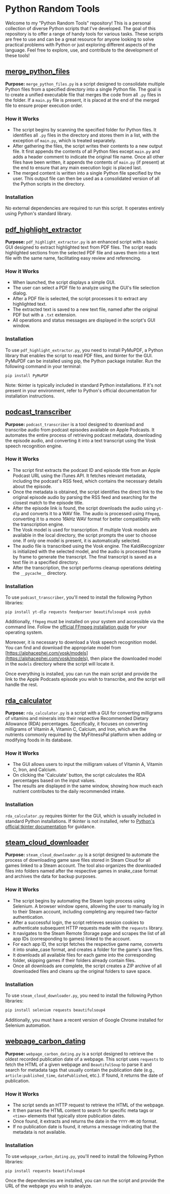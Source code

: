 # Python Random Tools

Welcome to my "Python Random Tools" repository! This is a personal collection of diverse Python scripts that I've developed. The goal of this repository is to offer a range of handy tools for various tasks. These scripts are free to use and can be a great resource for anyone looking to solve practical problems with Python or just exploring different aspects of the language. Feel free to explore, use, and contribute to the development of these tools!

## [merge_python_files](https://github.com/RiccardoCuccu/py-tools/blob/main/merge_python_files/merge_python_files.py)
**Purpose:** `merge_python_files.py` is a script designed to consolidate multiple Python files from a specified directory into a single Python file. The goal is to create a unified executable file that merges the code from all `.py` files in the folder. If a `main.py` file is present, it is placed at the end of the merged file to ensure proper execution order.

### How it Works
- The script begins by scanning the specified folder for Python files. It identifies all `.py` files in the directory and stores them in a list, with the exception of `main.py`, which is treated separately.
- After gathering the files, the script writes their contents to a new output file. It first appends the contents of all Python files except `main.py` and adds a header comment to indicate the original file name. Once all other files have been written, it appends the contents of `main.py` (if present) at the end to ensure that any main execution logic is placed last.
- The merged content is written into a single Python file specified by the user. This output file can then be used as a consolidated version of all the Python scripts in the directory.

### Installation
No external dependencies are required to run this script. It operates entirely using Python's standard library.

## [pdf_highlight_extractor](https://github.com/RiccardoCuccu/py-tools/blob/main/pdf_highlight_extractor/pdf_highlight_extractor.py)
**Purpose:** `pdf_highlight_extractor.py` is an enhanced script with a basic GUI designed to extract highlighted text from PDF files. The script reads highlighted sections from the selected PDF file and saves them into a text file with the same name, facilitating easy review and referencing.

### How it Works
- When launched, the script displays a simple GUI.
- The user can select a PDF file to analyze using the GUI's file selection dialog.
- After a PDF file is selected, the script processes it to extract any highlighted text.
- The extracted text is saved to a new text file, named after the original PDF but with a `.txt` extension.
- All operations and status messages are displayed in the script's GUI window.

### Installation
To use `pdf_highlight_extractor.py`, you need to install PyMuPDF, a Python library that enables the script to read PDF files, and tkinter for the GUI. PyMuPDF can be installed using pip, the Python package installer. Run the following command in your terminal:

```
pip install PyMuPDF
```

Note: tkinter is typically included in standard Python installations. If it's not present in your environment, refer to Python's official documentation for installation instructions.

## [podcast_transcriber](https://github.com/RiccardoCuccu/py-tools/blob/main/podcast_transcriber/main.py)
**Purpose:** `podcast_transcriber` is a tool designed to download and transcribe audio from podcast episodes available on Apple Podcasts. It automates the entire process of retrieving podcast metadata, downloading the episode audio, and converting it into a text transcript using the Vosk speech recognition engine.

### How it Works
- The script first extracts the podcast ID and episode title from an Apple Podcast URL using the iTunes API. It fetches relevant metadata, including the podcast's RSS feed, which contains the necessary details about the episode.
- Once the metadata is obtained, the script identifies the direct link to the original episode audio by parsing the RSS feed and searching for the closest match to the episode title.
- After the episode link is found, the script downloads the audio using `yt-dlp` and converts it to a WAV file. The audio is processed using `FFmpeg`, converting it to a mono 16kHz WAV format for better compatibility with the transcription engine.
- The Vosk model is used for transcription. If multiple Vosk models are available in the local directory, the script prompts the user to choose one. If only one model is present, it is automatically selected.
- The audio file is transcribed using the Vosk engine. The KaldiRecognizer is initialized with the selected model, and the audio is processed frame by frame to generate the transcript. The final transcript is saved as a text file in a specified directory.
- After the transcription, the script performs cleanup operations deleting the `__pycache__` directory.

### Installation
To use `podcast_transcriber`, you'll need to install the following Python libraries:
```
pip install yt-dlp requests feedparser beautifulsoup4 vosk pydub
```
Additionally, `ffmpeg` must be installed on your system and accessible via the command line. Follow the [official FFmpeg installation guide](https://ffmpeg.org/download.html) for your operating system.

Moreover, it is necessary to download a Vosk speech recognition model. You can find and download the appropriate model from [https://alphacephei.com/vosk/models](https://alphacephei.com/vosk/models), then place the downloaded model in the `models` directory where the script will locate it.

Once everything is installed, you can run the main script and provide the link to the Apple Podcasts episode you wish to transcribe, and the script will handle the rest.

## [rda_calculator](https://github.com/RiccardoCuccu/py-tools/blob/main/rda_calculator/rda_calculator.py)
**Purpose:** `rda_calculator.py` is a script with a GUI for converting milligrams of vitamins and minerals into their respective Recommended Dietary Allowance (RDA) percentages. Specifically, it focuses on converting milligrams of Vitamin A, Vitamin C, Calcium, and Iron, which are the nutrients commonly required by the MyFitnessPal platform when adding or modifying foods in its database.

### How it Works
- The GUI allows users to input the milligram values of Vitamin A, Vitamin C, Iron, and Calcium.
- On clicking the 'Calculate' button, the script calculates the RDA percentages based on the input values.
- The results are displayed in the same window, showing how much each nutrient contributes to the daily recommended intake.

### Installation
`rda_calculator.py` requires tkinter for the GUI, which is usually included in standard Python installations. If tkinter is not installed, refer to [Python's official tkinter documentation](https://docs.python.org/3/library/tkinter.html) for guidance.

## [steam_cloud_downloader](https://github.com/RiccardoCuccu/py-tools/blob/main/steam_cloud_downloader/steam_cloud_downloader.py)
**Purpose:** `steam_cloud_downloader.py` is a script designed to automate the process of downloading game save files stored in Steam Cloud for all games linked to a Steam account. The tool also organizes the downloaded files into folders named after the respective games in snake_case format and archives the data for backup purposes.

### How it Works
- The script begins by automating the Steam login process using Selenium. A browser window opens, allowing the user to manually log in to their Steam account, including completing any required two-factor authentication.
- After a successful login, the script retrieves session cookies to authenticate subsequent HTTP requests made with the `requests` library.
- It navigates to the Steam Remote Storage page and scrapes the list of all app IDs (corresponding to games) linked to the account.
- For each app ID, the script fetches the respective game name, converts it into snake_case format, and creates a folder for the game's save files.
- It downloads all available files for each game into the corresponding folder, skipping games if their folders already contain files.
- Once all downloads are complete, the script creates a ZIP archive of all downloaded files and cleans up the original folders to save space.

### Installation
To use `steam_cloud_downloader.py`, you need to install the following Python libraries:
```bash
pip install selenium requests beautifulsoup4
```

Additionally, you must have a recent version of Google Chrome installed for Selenium automation.

## [webpage_carbon_dating](https://github.com/RiccardoCuccu/py-tools/blob/main/webpage_carbon_dating/webpage_carbon_dating.py)
**Purpose:** `webpage_carbon_dating.py` is a script designed to retrieve the oldest recorded publication date of a webpage. This script uses `requests` to fetch the HTML of a given webpage and `BeautifulSoup` to parse it and search for metadata tags that usually contain the publication date (e.g., `article:published_time`, `datePublished`, etc.). If found, it returns the date of publication.

### How it Works
- The script sends an HTTP request to retrieve the HTML of the webpage.
- It then parses the HTML content to search for specific meta tags or `<time>` elements that typically store publication dates.
- Once found, it extracts and returns the date in the `YYYY-MM-DD` format.
- If no publication date is found, it returns a message indicating that the metadata is not available.

### Installation
To use `webpage_carbon_dating.py`, you'll need to install the following Python libraries:

```
pip install requests beautifulsoup4
```

Once the dependencies are installed, you can run the script and provide the URL of the webpage you wish to analyze.
